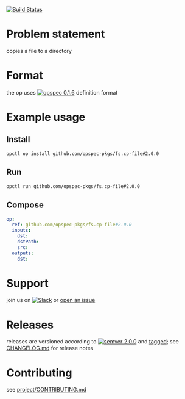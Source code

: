 [![Build Status](https://travis-ci.org/opspec-pkgs/fs.cp-file.svg?branch=master)](https://travis-ci.org/opspec-pkgs/fs.cp-file)

# Problem statement

copies a file to a directory

# Format

the op uses [![opspec 0.1.6](https://img.shields.io/badge/opspec-0.1.6-brightgreen.svg?colorA=6b6b6b&colorB=fc16be)](https://opspec.io/0.1.6) definition format

# Example usage

## Install

```shell
opctl op install github.com/opspec-pkgs/fs.cp-file#2.0.0
```

## Run

```
opctl run github.com/opspec-pkgs/fs.cp-file#2.0.0
```

## Compose

```yaml
op:
  ref: github.com/opspec-pkgs/fs.cp-file#2.0.0
  inputs:
    dst:
    dstPath:
    src:
  outputs:
    dst:
```

# Support

join us on
[![Slack](https://opctl-slackin.herokuapp.com/badge.svg)](https://opctl-slackin.herokuapp.com/)
or
[open an issue](https://github.com/opspec-pkgs/fs.cp-file/issues)

# Releases

releases are versioned according to
[![semver 2.0.0](https://img.shields.io/badge/semver-2.0.0-brightgreen.svg)](http://semver.org/spec/v2.0.0.html)
and [tagged](https://git-scm.com/book/en/v2/Git-Basics-Tagging); see
[CHANGELOG.md](CHANGELOG.md) for release notes

# Contributing

see
[project/CONTRIBUTING.md](https://github.com/opspec-pkgs/project/blob/master/CONTRIBUTING.md)
